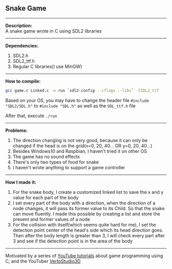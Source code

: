 ## Snake Game  
------
**Description:**  
A snake game wrote in C using SDL2 libraries  

------
**Dependencies:**  
1. SDL2.h  
2. SDL2_ttf.h  
3. Regular C libraries(I use MinGW)  

------
**How to compile:**  
```bash
gcc game.c Linked.c -o run `sdl2-config --cflags --libs` -lSDL2_ttf
```  
Based on your OS, you may have to change the header file `#include "SDL2/SDL.h"` to `#include "SDL.h"` as well as the `SDL_ttf.h` file  

After that, execute `./run`

------
**Problems:**  
1. The direction changing is not very good, because it can only be changed if the head is on the grid(x=0, 20, 40... OR y=0, 20, 40...)  
2. Besides Windows10 and Raspbian, I haven't tried it on other OS  
3. The game has no sound effects  
4. There's only two types of food for snake  
5. I haven't wrote anything to support a game controller  

------
**How I made it:**  
1. For the snake body, I create a customized linked list to save the x and y value for each part of the body  
2. I set every part of the body with a direction, when the direction of a node changes, it will pass its former value to its Child. So that the snake can move fluently. I made this possible by creating a list and store the present and former values of a node  
3. For the collision with itself(which seems quite hard for me), I set the detection point center of the head's side which its head direction goes. Then after the body length is greater than 3, I will check every part after 3 and see if the detection point is in the area of the body  

------
Motivated by a series of [YouTube tutorials](https://www.youtube.com/playlist?list=PLT6WFYYZE6uLMcPGS3qfpYm7T_gViYMMt) about game programming using C, and the YouTuber [VertoStudio3D](https://www.youtube.com/channel/UCPsK6vduM-ZqbszTuzNJrcQ)